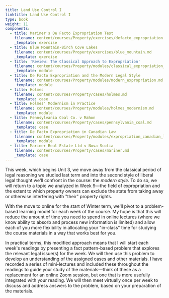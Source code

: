 ```yaml
---
title: Land Use Control I
linktitle: Land Use Control I
type: book
weight: 11
components:
  - title: Mariner's De Facto Expropriation Test
    filename: content/courses/Property/exercises/defacto_expropriation.md
    _template: exercise
  - title: Blue Mountain-Birch Cove Lakes
    filename: content/courses/Property/exercises/blue_mountain.md
    _template: exercise
  - title: 'Review: The Classical Approach to Expropriation'
    filename: content/courses/Property/modules/classical_expropriation_review.md
    _template: module
  - title: De Facto Expropriation and the Modern Legal Style
    filename: content/courses/Property/modules/modern_expropriation.md
    _template: module
  - title: Holmes
    filename: content/courses/Property/cases/holmes.md
    _template: case
  - title: Holmes' Modernism in Practice
    filename: content/courses/Property/modules/holmes_modernism.md
    _template: module
  - title: Pennsylvania Coal Co. v Mahon
    filename: content/courses/Property/cases/pennsylvania_coal.md
    _template: case
  - title: De Facto Expropriation in Canadian Law
    filename: content/courses/Property/modules/expropriation_canadian_law.md
    _template: module
  - title: Mariner Real Estate Ltd v Nova Scotia
    filename: content/courses/Property/cases/mariner.md
    _template: case
---
```




This week, which begins Unit 3, we move away from the classical period of legal reasoning we studied last term and into the second style of liberal legal thought we'll confront in the course: the *modern style*. To do so, we will return to a topic we analyzed in Week 9—the field of expropriation and the extent to which property owners can exclude the state from taking away or otherwise interfering with "their" property rights. 

With the move to online for the start of Winter term, we'll pivot to a problem-based learning model for each week of the course. My hope is that this will reduce the amount of time you need to spend in online lectures (where we know ability to absorb and process new information is limited) and allow each of you more flexibility in allocating your "in-class" time for studying the course materials in a way that works best for you. 

In practical terms, this modified approach means that I will start each week's readings by presenting a fact pattern-based problem that explores the relevant legal issue(s) for the week. We will then use this problem to develop an understanding of the assigned cases and other materials. I have recorded a series of mini-lectures and included these throughout the readings to guide your study of the materials—think of these as a replacement for an online Zoom session, but one that is more usefully integrated with your reading. We will then meet virtually once per week to discuss and address answers to the problem, based on your preparation of the materials.
